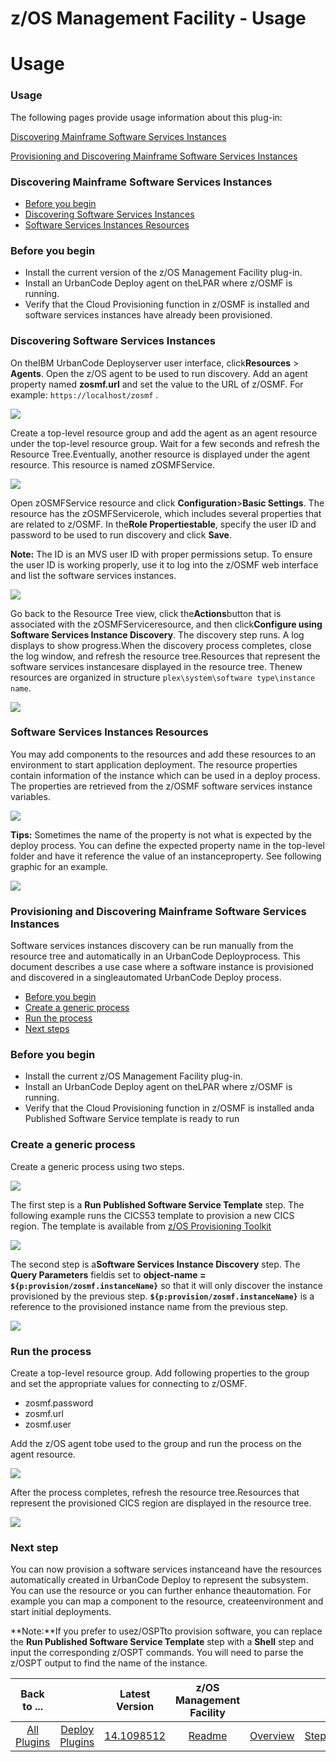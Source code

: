 
z/OS Management Facility - Usage
================================

# Usage



### Usage




 


The following pages provide usage information about this plug-in:


[Discovering Mainframe Software Services Instances](#discovering-mainframe-software-services-instances)


[Provisioning and Discovering Mainframe Software Services Instances](#provisioning-discovering-mainframe-software-services-instances)




### Discovering Mainframe Software Services Instances




 


* [Before you begin](#begin)
* [Discovering Software Services Instances](#discover)
* [Software Services Instances Resources](#resources)


### Before you begin


* Install the current version of the z/OS Management Facility plug-in.
* Install an UrbanCode Deploy agent on theLPAR where z/OSMF is running.
* Verify that the Cloud Provisioning function in z/OSMF is installed and software services instances have already been provisioned.


### Discovering Software Services Instances


On theIBM UrbanCode Deployserver user interface, click**Resources** > **Agents**. Open the z/OS agent to be used to run discovery. Add an agent property named **zosmf.url** and set the value to the URL of z/OSMF. For example: `https://localhost/zosmf` .


[![](agent-property.jpg)](agent-property.jpg)


Create a top-level resource group and add the agent as an agent resource under the top-level resource group. Wait for a few seconds and refresh the Resource Tree.Eventually, another resource is displayed under the agent resource. This resource is named zOSMFService.


[![](zosmf-discover-step-1.jpg)](zosmf-discover-step-1.jpg)


Open zOSMFService resource and click **Configuration**>**Basic Settings**. The resource has the zOSMFServicerole, which includes several properties that are related to z/OSMF. In the**Role Propertiestable**, specify the user ID and password to be used to run discovery and click **Save**.


**Note:** The ID is an MVS user ID with proper permissions setup. To ensure the user ID is working properly, use it to log into the z/OSMF web interface and list the software services instances.


[![](zosmf-specify-userid-password.jpg)](zosmf-specify-userid-password.jpg)



Go back to the Resource Tree view, click the**Actions**button that is associated with the zOSMFServiceresource, and then click**Configure using Software Services Instance Discovery**. The discovery step runs. A log displays to show progress.When the discovery process completes, close the log window, and refresh the resource tree.Resources that represent the software services instancesare displayed in the resource tree. Thenew resources are organized in structure `plex\system\software type\instance name`.



[![](zosmf-discover-step-2.jpg)](zosmf-discover-step-2.jpg)


### Software Services Instances Resources


You may add components to the resources and add these resources to an environment to start application deployment. The resource properties contain information of the instance which can be used in a deploy process. The properties are retrieved from the z/OSMF software services instance variables.


[![](zosmf-instance-properties.jpg)](zosmf-instance-properties.jpg)


**Tips:** Sometimes the name of the property is not what is expected by the deploy process. You can define the expected property name in the top-level folder and have it reference the value of an instanceproperty. See following graphic for an example.


[![](zosmf-property-reference.jpg)](zosmf-property-reference.jpg)




### Provisioning and Discovering Mainframe Software Services Instances




 


Software services instances discovery can be run manually from the resource tree and automatically in an UrbanCode Deployprocess. This document describes a use case where a software instance is provisioned and discovered in a singleautomated UrbanCode Deploy process.


* [Before you begin](#begin)
* [Create a generic process](#create)
* [Run the process](#runprocess)
* [Next steps](#nextsteps)


### Before you begin


* Install the current z/OS Management Facility plug-in.
* Install an UrbanCode Deploy agent on theLPAR where z/OSMF is running.
* Verify that the Cloud Provisioning function in z/OSMF is installed anda Published Software Service template is ready to run


### Create a generic process


Create a generic process using two steps.


[![](zosmf-provision-and-discover-process.jpg)](zosmf-provision-and-discover-process.jpg)


The first step is a **Run Published Software Service Template** step. The following example runs the CICS53 template to provision a new CICS region. The template is available from [z/OS Provisioning Toolkit](https://developer.ibm.com/mainframe/products/zospt/)


[![](zosmf-run-published-software-service-template.jpg)](zosmf-run-published-software-service-template.jpg)


The second step is a**Software Services Instance Discovery** step. The **Query Parameters** fieldis set to **object-name = ``${p:provision/zosmf.instanceName}``** so that it will only discover the instance provisioned by the previous step. **``${p:provision/zosmf.instanceName}``** is a reference to the provisioned instance name from the previous step.


[![](zosmf-discover-with-parameter.jpg)](zosmf-discover-with-parameter.jpg)


### Run the process


Create a top-level resource group. Add following properties to the group and set the appropriate values for connecting to z/OSMF.


* zosmf.password
* zosmf.url
* zosmf.user


Add the z/OS agent tobe used to the group and run the process on the agent resource.


[![](zosmf-provision-before.jpg)](zosmf-provision-before.jpg)


After the process completes, refresh the resource tree.Resources that represent the provisioned CICS region are displayed in the resource tree.


[![](zosmf-provision-and-discover-result.jpg)](zosmf-provision-and-discover-result.jpg)


### Next step


You can now provision a software services instanceand have the resources automatically created in UrbanCode Deploy to represent the subsystem. You can use the resource or you can further enhance theautomation. For example you can map a component to the resource, createenvironment and start initial deployments.


**Note:**If you prefer to usez/OSPTto provision software, you can replace the **Run Published Software Service Template** step with a **Shell** step and input the corresponding z/OSPT commands. You will need to parse the z/OSPT output to find the name of the instance.




|Back to ...||Latest Version|z/OS Management Facility ||||
| :---: | :---: | :---: | :---: | :---: | :---: | :---: |
|[All Plugins](../../index.md)|[Deploy Plugins](../README.md)|[14.1098512](https://raw.githubusercontent.com/UrbanCode/IBM-UCD-PLUGINS/main/files/zosmf/zosmf-14.1098512.zip)|[Readme](README.md)|[Overview](overview.md)|[Steps](steps.md)|[Downloads](downloads.md)|
